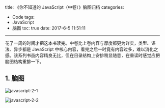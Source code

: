 title: 《你不知道的 JavaScript（中卷）》脑图归档
categories:
  - Code
tags:
  - JavaScript
  - 脑图
toc: true
date: 2017-6-5 11:51:11
---

花了一周的时间才把这本书读完。中卷比上卷内容与厚度都更为详实，类型、语法、异步都是 JavaScript 中核心内容，看完之后一时竟有内容过多，难以消化之感。该系列书虽内容精良无比，但在目录结构上安排稍显随意，在重读时感觉应把脑图结构重排一下。

<!-- more -->

## 1. 脑图

![javascript-2-1](/imgs/blog/javascript-2-1.png)

![javascript-2-2](/imgs/blog/javascript-2-2.png)
